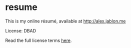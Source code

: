 resume
======


This is my online résumé, available at http://alex.jablon.me

License: DBAD

Read the full license terms [here](https://github.com/philsturgeon/dbad/blob/master/LICENSE-en.md).
